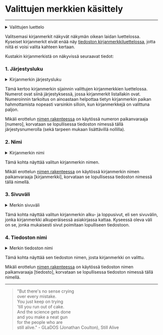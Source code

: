 # Valittujen merkkien käsittely

---

<details>
<summary>Valittujen luettelo</summary>
<div class="accordioncontent">

![Valittujen kirjanmerkkien luettelonäkymä](../../images/extract_selected_bookmarks.png)

</div>
</details>

Valitsemasi kirjanmerkit näkyvät näkymän oikean laidan luettelossa. Kyseiset kirjanmerkit eivät enää näy [tiedoston kirjanmerkkiluettelossa](file_options.md#käsiteltävän-tiedoston-valitseminen), jotta niitä ei voisi valita kahteen kertaan.

Kustakin kirjanmerkistä on näkyvissä seuraavat tiedot:

### 1. Järjestysluku

<details>
<summary>Kirjanmerkin järjestysluku</summary>
<div class="accordioncontent">

![Kirjanmerkin järjestysluvun sijainti](../../images/extract_selected_bookmark_serial.png)

</div>
</details>

Tämä kertoo kirjanmerkin sijainnin valittujen kirjanmerkkien luettelossa. Numerot ovat siinä järjestyksessä, jossa kirjanmerkit listallakin ovat. Numeroinnin tarkoitus on ainoastaan helpottaa tietyn kirjanmerkin paikan hahmottamista nopeasti varsinkin silloin, kun kirjanmerkkejä on valittuna paljon.

Mikäli erottelun [nimen rakenteessa](settings.md#1-nimen-rakenne) on käytössä numeron paikanvaraaja \[numero\], korvataan se lopullisessa tiedoston nimessä tällä järjestysnumerolla (sekä tarpeen mukaan lisättävillä nollilla).

### 2. Nimi

<details>
<summary>Kirjanmerkin nimi</summary>
<div class="accordioncontent">

![Kirjanmerkin nimen sijainti](../../images/extract_selected_bookmark_name.png)

</div>
</details>

Tämä kohta näyttää valitun kirjanmerkin nimen.

Mikäli erottelun [nimen rakenteessa](settings.md#1-nimen-rakenne) on käytössä kirjanmerkin nimen paikanvaraaja \[kirjanmerkki\], korvataan se lopullisessa tiedoston nimessä tällä nimellä.

### 3. Sivuväli

<details>
<summary>Merkin sivuväli</summary>
<div class="accordioncontent">

![Kirjanmerkin sivuvälin sijainti](../../images/extract_selected_bookmark_pagerange.png)

</div>
</details>

Tämä kohta näyttää valitun kirjanmerkin alku- ja loppusivut, eli sen sivuvälin, jonka kirjanmerkki alkuperäisessä asiakirjassa kattaa. Kyseessä oleva väli on se, jonka mukaisesti sivut poimitaan lopulliseen tiedostoon.

### 4. Tiedoston nimi

<details>
<summary>Merkin tiedoston nimi</summary>
<div class="accordioncontent">

![Kirjanmerkin tiedoston nimen sijainti](../../images/extract_selected_bookmark_filename.png)

</div>
</details>

Tämä kohta näyttää sen tiedoston nimen, josta kirjanmerkki on valittu.

Mikäli erottelun [nimen rakenteessa](settings.md#1-nimen-rakenne) on käytössä tiedoston nimen paikanvaraaja \[tiedosto\], korvataan se lopullisessa tiedoston nimessä tällä nimellä.

---

> "But there's no sense crying  
> over every mistake.  
> You just keep on trying  
> 'till you run out of cake.  
> And the science gets done  
> and you make a neat gun  
> for the people who are  
> still alive." - GLaDOS (Jonathan Coulton), Still Alive
